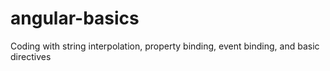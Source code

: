 # angular-basics
Coding with string interpolation, property binding, event binding, and basic directives
